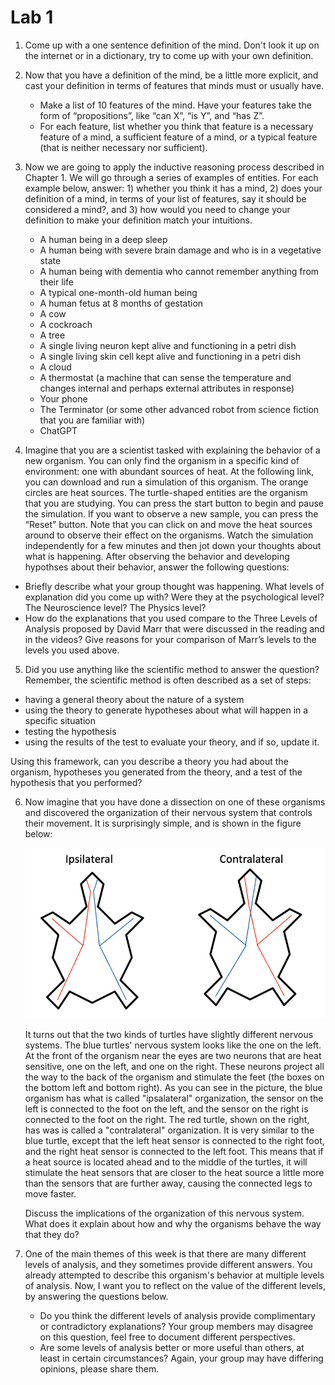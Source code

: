 # Lab 1


1. Come up with a one sentence definition of the mind. Don't look it up on the internet or in a dictionary, try to come up with your own definition.
  
2. Now that you have a definition of the mind, be a little more explicit, and cast your definition in terms of features that minds must or usually have.
   - Make a list of 10 features of the mind. Have your features take the form of “propositions”, like “can X”, “is Y”, and “has Z”.
   - For each feature, list whether you think that feature is a necessary feature of a mind, a sufficient feature of a mind, or a typical feature (that is neither necessary nor sufficient).
  
3. Now we are going to apply the inductive reasoning process described in Chapter 1. We will go through a series of examples of entities.
   For each example below, answer: 1) whether you think it has a mind, 2) does your definition of a mind, in terms of your list of features, say it should be considered a mind?, and 3) how would you need to change your definition to make your definition match your intuitions.
   - A human being in a deep sleep
   - A human being with severe brain damage and who is in a vegetative state
   - A human being with dementia who cannot remember anything from their life
   - A typical one-month-old human being
   - A human fetus at 8 months of gestation
   - A cow
   - A cockroach
   - A tree
   - A single living neuron kept alive and functioning in a petri dish
   - A single living skin cell kept alive and functioning in a petri dish
   - A cloud
   - A thermostat (a machine that can sense the temperature and changes internal and perhaps external attributes in response)
   - Your phone
   - The Terminator (or some other advanced robot from science fiction that you are familiar with)
   - ChatGPT
	
4. Imagine that you are a scientist tasked with explaining the behavior of a new organism.
   You can only find the organism in a specific kind of environment: one with abundant sources of heat.
   At the following link, you can download and run a simulation of this organism.
   The orange circles are heat sources. The turtle-shaped entities are the organism that you are studying.
   You can press the start button to begin and pause the simulation. If you want to observe a new sample, you can press the “Reset” button.
   Note that you can click on and move the heat sources around to observe their effect on the organisms.
   Watch the simulation independently for a few minutes and then jot down your thoughts about what is happening. After observing the behavior and developing hypothses about their behavior, answer the following questions:
  - Briefly describe what your group thought was happening. What levels of explanation did you come up with? 
    Were they at the psychological level? The Neuroscience level? The Physics level? 
  - How do the explanations that you used compare to the Three Levels of Analysis proposed by David Marr that were discussed in the reading and in the videos? Give reasons for your comparison of Marr’s levels to the levels you used above.

5. Did you use anything like the scientific method to answer the question? Remember, the scientific method is often described as a set of steps:
- having a general theory about the nature of a system
- using the theory to generate hypotheses about what will happen in a specific situation 
- testing the hypothesis 
- using the results of the test to evaluate your theory, and if so, update it.

Using this framework, can you describe a theory you had about the organism, hypotheses you generated from the theory, and a test of the hypothesis that you performed? 
 
6. Now imagine that you have done a dissection on one of these organisms and discovered the organization of their nervous system that controls their movement.
   It is surprisingly simple, and is shown in the figure below:

   ![Turtle Vehicle Simulation Motor Nervous System](../images/turtle_neuro.png)

   It turns out that the two kinds of turtles have slightly different nervous systems. The blue turtles' nervous system looks like the one on the left. At the front of the organism near the eyes are two neurons that are heat sensitive, one on the left, and one on the right. These neurons project all the way to the back of the organism and stimulate the feet (the boxes on the bottom left and bottom right). As you can see in the picture, the blue organism has what is called "ipsalateral" organization, the sensor on the left is connected to the foot on the left, and the sensor on the right is connected to the foot on the right. The red turtle, shown on the right, has was is called a "contralateral" organization. It is very similar to the blue turtle, except that the left heat sensor is connected to the right foot, and the right heat sensor is connected to the left foot. This means that if a heat source is located ahead and to the middle of the turtles, it will stimulate the heat sensors that are closer to the heat source a little more than the sensors that are further away, causing the connected legs to move faster.

   Discuss the implications of the organization of this nervous system. What does it explain about how and why the organisms behave the way that they do? 
 
8. One of the main themes of this week is that there are many different levels of analysis, and they sometimes provide different answers. You already attempted to describe this organism's behavior at multiple levels of analysis. Now, I want you to reflect on the value of the different levels, by answering the questions below.
   - Do you think the different levels of analysis provide complimentary or contradictory explanations? Your group members may disagree on this question, feel free to document different perspectives.
   - Are some levels of analysis better or more useful than others, at least in certain circumstances? Again, your group may have differing opinions, please share them. 
  
  
  
 
